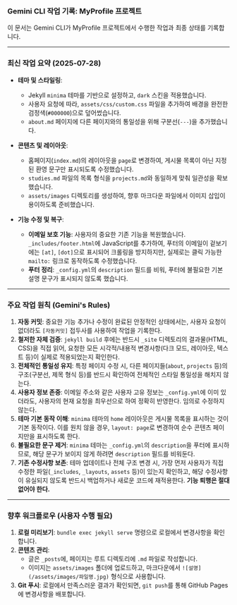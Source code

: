 ### Gemini CLI 작업 기록: MyProfile 프로젝트

이 문서는 Gemini CLI가 MyProfile 프로젝트에서 수행한 작업과 최종 상태를 기록합니다.

---

### **최신 작업 요약 (2025-07-28)**

*   **테마 및 스타일링**:
    *   Jekyll `minima` 테마를 기반으로 설정하고, `dark` 스킨을 적용했습니다.
    *   사용자 요청에 따라, `assets/css/custom.css` 파일을 추가하여 배경을 완전한 검정색(`#000000`)으로 덮어썼습니다.
    *   `about.md` 페이지에 다른 페이지와의 통일성을 위해 구분선(`---`)을 추가했습니다.

*   **콘텐츠 및 레이아웃**:
    *   홈페이지(`index.md`)의 레이아웃을 `page`로 변경하여, 게시물 목록이 아닌 지정된 환영 문구만 표시되도록 수정했습니다.
    *   `studies.md` 파일의 목록 형식을 `projects.md`와 동일하게 맞춰 일관성을 확보했습니다.
    *   `assets/images` 디렉토리를 생성하여, 향후 마크다운 파일에서 이미지 삽입이 용이하도록 준비했습니다.

*   **기능 수정 및 복구**:
    *   **이메일 보호 기능**: 사용자의 중요한 기존 기능을 복원했습니다. `_includes/footer.html`에 JavaScript를 추가하여, 푸터의 이메일이 겉보기에는 `[at]`, `[dot]`으로 표시되어 크롤링을 방지하지만, 실제로는 클릭 가능한 `mailto:` 링크로 동작하도록 수정했습니다.
    *   **푸터 정리**: `_config.yml`의 `description` 필드를 비워, 푸터에 불필요한 기본 설명 문구가 표시되지 않도록 했습니다.

---

### **주요 작업 원칙 (Gemini's Rules)**

1.  **자동 커밋**: 중요한 기능 추가나 수정이 완료된 안정적인 상태에서는, 사용자 요청이 없더라도 `[자동커밋]` 접두사를 사용하여 작업을 기록한다.
2.  **철저한 자체 검증**: `jekyll build` 후에는 반드시 `_site` 디렉토리의 결과물(HTML, CSS)을 직접 읽어, 요청한 모든 시각적/내용적 변경사항(다크 모드, 레이아웃, 텍스트 등)이 실제로 적용되었는지 확인한다.
3.  **전체적인 통일성 유지**: 특정 페이지 수정 시, 다른 페이지들(`about`, `projects` 등)의 구조(구분선, 제목 형식 등)를 반드시 확인하여 전체적인 스타일 통일성을 해치지 않는다.
4.  **사용자 정보 존중**: 이메일 주소와 같은 사용자 고유 정보는 `_config.yml`에 이미 있더라도, 사용자의 현재 요청을 최우선으로 하여 정확히 반영한다. 임의로 수정하지 않는다.
5.  **테마 기본 동작 이해**: `minima` 테마의 `home` 레이아웃은 게시물 목록을 표시하는 것이 기본 동작이다. 이를 원치 않을 경우, `layout: page`로 변경하여 순수 콘텐츠 페이지만을 표시하도록 한다.
6.  **불필요한 문구 제거**: `minima` 테마는 `_config.yml`의 `description`을 푸터에 표시하므로, 해당 문구가 보이지 않게 하려면 `description` 필드를 비워둔다.
7.  **기존 수정사항 보존**: 테마 업데이트나 전체 구조 변경 시, 가장 먼저 사용자가 직접 수정한 파일(`_includes`, `_layouts`, `assets` 등)이 있는지 확인하고, 해당 수정사항이 유실되지 않도록 반드시 백업하거나 새로운 코드에 재적용한다. **기능 퇴행은 절대 없어야 한다.**

---

### **향후 워크플로우 (사용자 수행 필요)**

1.  **로컬 미리보기**: `bundle exec jekyll serve` 명령으로 로컬에서 변경사항을 확인합니다.
2.  **콘텐츠 관리**:
    *   글은 `_posts`에, 페이지는 루트 디렉토리에 `.md` 파일로 작성합니다.
    *   이미지는 `assets/images` 폴더에 업로드하고, 마크다운에서 `![설명](/assets/images/파일명.jpg)` 형식으로 사용합니다.
3.  **Git 푸시**: 로컬에서 만족스러운 결과가 확인되면, `git push`를 통해 GitHub Pages에 변경사항을 배포합니다.